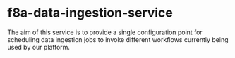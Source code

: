 # f8a-data-ingestion-service
The aim of this service is to provide a single configuration point for scheduling data ingestion jobs to invoke different workflows currently being used by our platform.
